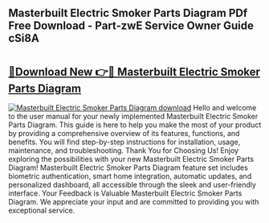 ## Masterbuilt Electric Smoker Parts Diagram PDf Free Download - Part-zwE Service Owner Guide cSi8A

# <h2><a href="http://dfs97xb.blite.top/?on=Masterbuilt+Electric+Smoker+Parts+Diagram">🔗Download New 👉🔴 Masterbuilt Electric Smoker Parts Diagram</a></h2>

[![Masterbuilt Electric Smoker Parts Diagram download](https://i.imgur.com/lujVjoI.png)](http://dfs97xb.blite.top/?on=Masterbuilt+Electric+Smoker+Parts+Diagram)
Hello and welcome to the user manual for your newly implemented Masterbuilt Electric Smoker Parts Diagram. This guide is here to help you make the most of your product by providing a comprehensive overview of its features, functions, and benefits. You will find step-by-step instructions for installation, usage, maintenance, and troubleshooting. Thank You for Choosing Us! Enjoy exploring the possibilities with your new Masterbuilt Electric Smoker Parts Diagram! Masterbuilt Electric Smoker Parts Diagram feature set includes biometric authentication, smart home integration, automatic updates, and personalized dashboard, all accessible through the sleek and user-friendly interface. Your Feedback is Valuable Masterbuilt Electric Smoker Parts Diagram. We appreciate your input and are committed to providing you with exceptional service.

